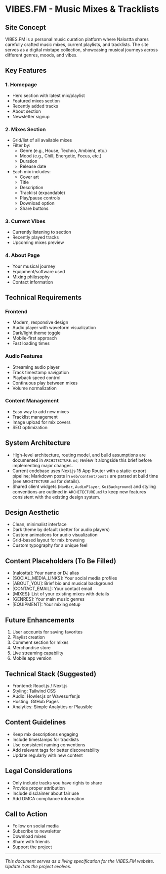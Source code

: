 # VIBES.FM - Music Mixes & Tracklists

## Site Concept
VIBES.FM is a personal music curation platform where Nalostta shares carefully crafted music mixes, current playlists, and tracklists. The site serves as a digital mixtape collection, showcasing musical journeys across different genres, moods, and vibes.

## Key Features

### 1. Homepage
- Hero section with latest mix/playlist
- Featured mixes section
- Recently added tracks
- About section
- Newsletter signup

### 2. Mixes Section
- Grid/list of all available mixes
- Filter by:
  - Genre (e.g., House, Techno, Ambient, etc.)
  - Mood (e.g., Chill, Energetic, Focus, etc.)
  - Duration
  - Release date
- Each mix includes:
  - Cover art
  - Title
  - Description
  - Tracklist (expandable)
  - Play/pause controls
  - Download option
  - Share buttons

### 3. Current Vibes
- Currently listening to section
- Recently played tracks
- Upcoming mixes preview

### 4. About Page
- Your musical journey
- Equipment/software used
- Mixing philosophy
- Contact information

## Technical Requirements

### Frontend
- Modern, responsive design
- Audio player with waveform visualization
- Dark/light theme toggle
- Mobile-first approach
- Fast loading times

### Audio Features
- Streaming audio player
- Track timestamp navigation
- Playback speed control
- Continuous play between mixes
- Volume normalization

### Content Management
- Easy way to add new mixes
- Tracklist management
- Image upload for mix covers
- SEO optimization

## System Architecture
- High-level architecture, routing model, and build assumptions are documented in `ARCHITECTURE.md`; review it alongside this brief before implementing major changes.
- Current codebase uses Next.js 15 App Router with a static-export pipeline; Markdown posts in `web/content/posts` are parsed at build time (see `ARCHITECTURE.md` for details).
- Shared client widgets (`NavBar`, `AudioPlayer`, `KoiBackground`) and styling conventions are outlined in `ARCHITECTURE.md` to keep new features consistent with the existing design system.

## Design Aesthetic
- Clean, minimalist interface
- Dark theme by default (better for audio players)
- Custom animations for audio visualization
- Grid-based layout for mix browsing
- Custom typography for a unique feel

## Content Placeholders (To Be Filled)
- [nalostta]: Your name or DJ alias
- [SOCIAL_MEDIA_LINKS]: Your social media profiles
- [ABOUT_YOU]: Brief bio and musical background
- [CONTACT_EMAIL]: Your contact email
- [MIXES]: List of your existing mixes with details
- [GENRES]: Your main music genres
- [EQUIPMENT]: Your mixing setup

## Future Enhancements
1. User accounts for saving favorites
2. Playlist creation
3. Comment section for mixes
4. Merchandise store
5. Live streaming capability
6. Mobile app version

## Technical Stack (Suggested)
- Frontend: React.js / Next.js
- Styling: Tailwind CSS
- Audio: Howler.js or Wavesurfer.js
- Hosting: GitHub Pages
- Analytics: Simple Analytics or Plausible

## Content Guidelines
- Keep mix descriptions engaging
- Include timestamps for tracklists
- Use consistent naming conventions
- Add relevant tags for better discoverability
- Update regularly with new content

## Legal Considerations
- Only include tracks you have rights to share
- Provide proper attribution
- Include disclaimer about fair use
- Add DMCA compliance information

## Call to Action
- Follow on social media
- Subscribe to newsletter
- Download mixes
- Share with friends
- Support the project

---
*This document serves as a living specification for the VIBES.FM website. Update it as the project evolves.*

